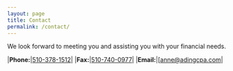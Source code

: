 ```yaml
---
layout: page
title: Contact
permalink: /contact/
---
```


We look forward to meeting you and assisting you with your financial needs.

|**Phone:**|[510-378-1512](tel:15103781512)|
|**Fax:**|[510-740-0977](fax:15107400977)|
|**Email:**|[anne@adingcpa.com|